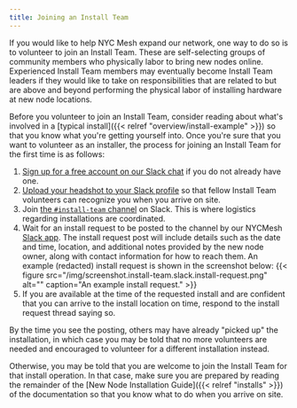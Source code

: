 ```yaml
---
title: Joining an Install Team
---
```


If you would like to help NYC Mesh expand our network, one way to do so is to volunteer to join an Install Team. These are self-selecting groups of community members who physically labor to bring new nodes online. Experienced Install Team members may eventually become Install Team leaders if they would like to take on responsibilities that are related to but are above and beyond performing the physical labor of installing hardware at new node locations.

Before you volunteer to join an Install Team, consider reading about what's involved in a [typical install]({{< relref "overview/install-example" >}}) so that you know what you're getting yourself into. Once you're sure that you want to volunteer as an installer, the process for joining an Install Team for the first time is as follows:

1. [Sign up for a free account on our Slack chat](https://join.slack.com/t/nycmesh/shared_invite/enQtNDk0NDA4OTAyNDY0LTU5NWMyODY5ZTYyMDY2NzgzOTJmZjFmZTg3YWRjYjE0M2EyMzlhNDE3YmIxZmZhYTZmNjIwNTVkMDIwMjI2ZDg) if you do not already have one.
1. [Upload your headshot to your Slack profile](https://get.slack.help/hc/en-us/articles/115005506003-Upload-a-profile-photo) so that fellow Install Team volunteers can recognize you when you arrive on site.
1. Join [the `#install-team` channel](https://nycmesh.slack.com/messages/install-team) on Slack. This is where logistics regarding installations are coordinated.
1. Wait for an install request to be posted to the channel by our NYCMesh [Slack app](https://get.slack.help/hc/en-us/articles/360001537467-A-guide-to-apps-and-the-App-Directory). The install request post will include details such as the date and time, location, and additional notes provided by the new node owner, along with contact information for how to reach them. An example (redacted) install request is shown in the screenshot below:
    {{< figure src="/img/screenshot.install-team.slack.install-request.png" alt="" caption="An example install request." >}}
1. If you are available at the time of the requested install and are confident that you can arrive to the install location on time, respond to the install request thread saying so.

By the time you see the posting, others may have already "picked up" the installation, in which case you may be told that no more volunteers are needed and encouraged to volunteer for a different installation instead.

Otherwise, you may be told that you are welcome to join the Install Team for that install operation. In that case, make sure you are prepared by reading the remainder of the [New Node Installation Guide]({{< relref "installs" >}}) of the documentation so that you know what to do when you arrive on site.
